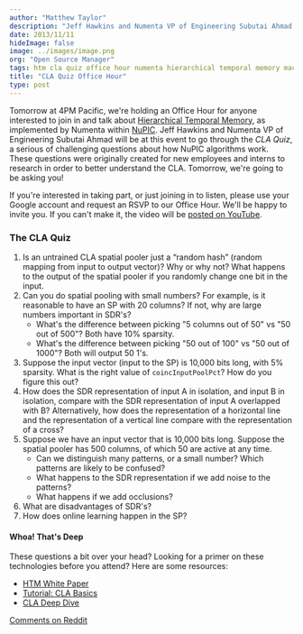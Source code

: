 ```yaml
---
author: "Matthew Taylor"
description: "Jeff Hawkins and Numenta VP of Engineering Subutai Ahmad will be at this event to go through the CLA Quiz, a serious of challenging questions about how NuPIC algorithms work"
date: 2013/11/11
hideImage: false
image: ../images/image.png
org: "Open Source Manager"
tags: htm cla quiz office hour numenta hierarchical temporal memory machine intelligence ai
title: "CLA Quiz Office Hour"
type: post
---
```


Tomorrow at 4PM Pacific, we're holding an Office Hour for anyone interested to
join in and talk about
[Hierarchical Temporal Memory](https://numenta.com/resources/papers-videos-and-more/resources/hierarchical-temporal-memory-white-paper/),
as implemented by Numenta within [NuPIC](/). Jeff Hawkins and Numenta VP of
Engineering Subutai Ahmad will be at this event to go through the _CLA Quiz_, a
serious of challenging questions about how NuPIC algorithms work. These
questions were originally created for new employees and interns to research in
order to better understand the CLA. Tomorrow, we're going to be asking you!

If you're interested in taking part, or just joining in to listen, please use
your Google account and request an RSVP to our Office Hour. We'll be happy to
invite you. If you can't make it, the video will be
[posted on YouTube](http://www.youtube.com/watch?v=rSpYyUN4iP0).


### The CLA Quiz

1. Is an untrained CLA spatial pooler just a “random hash” (random mapping from
  input to output vector)?  Why or why not? What happens to the output of the
  spatial pooler if you randomly change one bit in the input.
1. Can you do spatial pooling with small numbers?  For example, is it reasonable
  to have an SP with 20 columns? If not, why are large numbers important in
  SDR's?
    * What's the difference between picking "5 columns out of 50" vs
      "50 out of 500"?  Both have 10% sparsity.
    * What's the difference between picking "50 out of 100" vs
      "50 out of 1000"? Both will output 50 1's.
1. Suppose the input vector (input to the SP) is 10,000 bits long, with 5%
  sparsity. What is the right value of `coincInputPoolPct`? How do you figure
  this out?
1. How does the SDR representation of input A in isolation, and input B in
  isolation, compare with the SDR representation of input A overlapped with B?
  Alternatively, how does the representation of a horizontal line and the
  representation of a vertical line compare with the representation of a cross?
1. Suppose we have an input vector that is 10,000 bits long.  Suppose the
  spatial pooler has 500 columns, of which 50 are active at any time.
    * Can we distinguish many patterns, or a small number? Which patterns
      are likely to be confused?
    * What happens to the SDR representation if we add noise to the
      patterns?
    * What happens if we add occlusions?
1. What are disadvantages of SDR's?
1. How does online learning happen in the SP?


#### Whoa! That's Deep

These questions a bit over your head? Looking for a primer on these technologies
before you attend? Here are some resources:

* [HTM White Paper](https://numenta.com/resources/papers-videos-and-more/resources/hierarchical-temporal-memory-white-paper/)
* [Tutorial: CLA Basics](http://www.youtube.com/watch?v=z6r3ekreRzY)
* [CLA Deep Dive](http://www.youtube.com/watch?v=QBs-2_wl_JM)

[Comments on Reddit](http://www.reddit.com/r/MachineLearning/comments/1qdu8i/cla_quiz_office_hour/)
